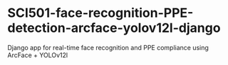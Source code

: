 # SCI501-face-recognition-PPE-detection-arcface-yolov12l-django
Django app for real-time face recognition and PPE compliance using ArcFace + YOLOv12l
